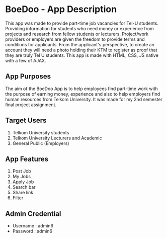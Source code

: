 # BoeDoo - App Description   
This app was made to provide part-time job vacancies for Tel-U students. Providing information for students who need money or experience from projects and research from fellow students or lecturers. Project/work providers or employers are given the freedom to provide terms and conditions for applicants. From the applicant's perspective, to create an account they will need a photo holding their KTM to register as proof that they are truly Tel U students. This app is made with HTML, CSS, JS native with a few of AJAX.

## App Purposes
The aim of the BoeDoo App is to help employees find part-time work with the purpose of earning money, experience and also to help employers find human resources from Telkom University. It was made for my 2nd semester final project assignment.

## Target Users
1. Telkom University students
2. Telkom University Lecturers and Academic
3. General Public (Employers)

## App Features
1. Post Job
2. My Jobs
3. Apply Job
4. Search bar
5. Share link
6. Filter 

## Admin Credential  
- Username : admin6  
- Password : admin6
